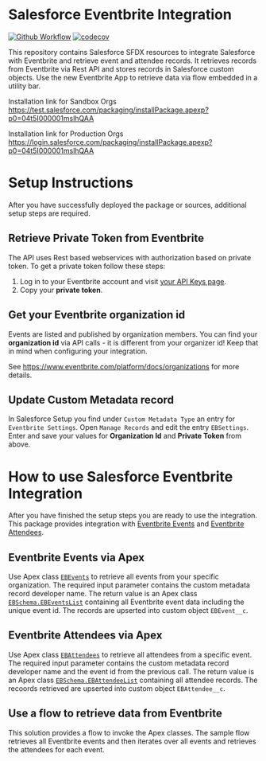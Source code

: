# Salesforce Eventbrite Integration

[![Github Workflow](<https://github.com/tegeling/salesforce-eventbrite/workflows/Salesforce%20DX%20(scratch%20org)/badge.svg?branch=main>)](https://github.com/tegeling/salesforce-eventbrite/actions?query=workflow%3A%22Salesforce+DX+%28scratch+org%29%22) [![codecov](https://codecov.io/gh/tegeling/salesforce-eventbrite/branch/main/graph/badge.svg?token=G67C6FTWLJ)](https://codecov.io/gh/tegeling/salesforce-eventbrite)

This repository contains Salesforce SFDX resources to integrate Salesforce with Eventbrite and retrieve event and attendee records.
It retrieves records from Eventbrite via Rest API and stores records in Salesforce custom objects. Use the new Eventbrite App to retrieve data via flow embedded in a utility bar.

Installation link for Sandbox Orgs
https://test.salesforce.com/packaging/installPackage.apexp?p0=04t5I000001mslhQAA

Installation link for Production Orgs
https://login.salesforce.com/packaging/installPackage.apexp?p0=04t5I000001mslhQAA

# Setup Instructions

After you have successfully deployed the package or sources, additional setup steps are required.

## Retrieve Private Token from Eventbrite

The API uses Rest based webservices with authorization based on private token.
To get a private token follow these steps:

1. Log in to your Eventbrite account and visit [your API Keys page](https://www.eventbrite.com/platform/api-keys).
2. Copy your **private token**.

## Get your Eventbrite organization id

Events are listed and published by organization members. You can find your **organization id** via API calls - it is different from your organizer id! Keep that in mind when configuring your integration.

See https://www.eventbrite.com/platform/docs/organizations for more details.

## Update Custom Metadata record

In Salesforce Setup you find under `Custom Metadata Type` an entry for `Eventbrite Settings`. Open `Manage Records` and edit the entry `EBSettings`.
Enter and save your values for **Organization Id** and **Private Token** from above.

# How to use Salesforce Eventbrite Integration

After you have finished the setup steps you are ready to use the integration.
This package provides integration with [Eventbrite Events](https://www.eventbrite.com/platform/api#/reference/event) and [Eventbrite Attendees](https://www.eventbrite.com/platform/api#/reference/attendee).

## Eventbrite Events via Apex

Use Apex class [`EBEvents`](https://github.com/tegeling/salesforce-eventbrite/blob/main/force-app/main/default/classes/EBEvents.cls) to retrieve all events from your specific organization. The required input parameter contains the custom metadata record developer name. The return value is an Apex class [`EBSchema.EBEventsList`](https://github.com/tegeling/salesforce-eventbrite/blob/main/force-app/main/default/classes/EBSchema.cls) containing all Eventbrite event data including the unique event id.
The records are upserted into custom object `EBEvent__c`.

## Eventbrite Attendees via Apex

Use Apex class [`EBAttendees`](https://github.com/tegeling/salesforce-eventbrite/blob/main/force-app/main/default/classes/EBAttendees.cls) to retrieve all attendees from a specific event. The required input parameter contains the custom metadata record developer name and the event id from the previous call.
The return value is an Apex class [`EBSchema.EBAttendeeList`](https://github.com/tegeling/salesforce-eventbrite/blob/main/force-app/main/default/classes/EBSchema.cls) containing all attendee records.
The recoords retrieved are upserted into custom object `EBAttendee__c`.

## Use a flow to retrieve data from Eventbrite

This solution provides a flow to invoke the Apex classes. The sample flow retrieves all Eventbrite events and then iterates over all events and retrieves the attendees for each event.
